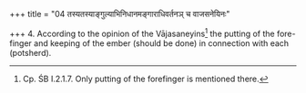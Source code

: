 +++
title = "04 तस्यतस्याङ्गुल्याभिनिधानमङ्गाराधिवर्तनञ् च वाजसनेयिनः"

+++
4. According to the opinion of the Vājasaneyins[^1] the putting of the fore-finger and keeping of the ember (should be done) in connection with each (potsherd).  

[^1]: Cp. ŚB I.2.1.7. Only putting of the forefinger is mentioned there.  

